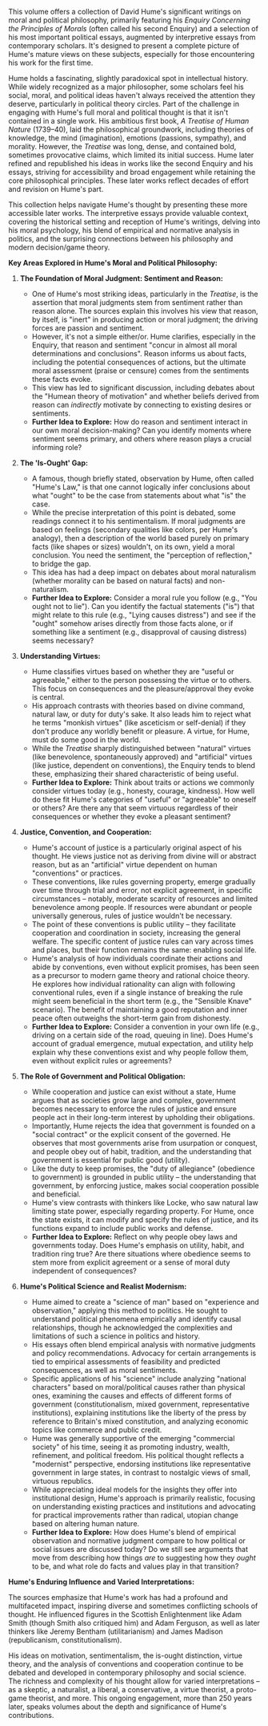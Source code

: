 This volume offers a collection of David Hume's significant writings on moral and political philosophy, primarily featuring his _Enquiry Concerning the Principles of Morals_ (often called his second Enquiry) and a selection of his most important political essays, augmented by interpretive essays from contemporary scholars. It's designed to present a complete picture of Hume's mature views on these subjects, especially for those encountering his work for the first time.

Hume holds a fascinating, slightly paradoxical spot in intellectual history. While widely recognized as a major philosopher, some scholars feel his social, moral, and political ideas haven't always received the attention they deserve, particularly in political theory circles. Part of the challenge in engaging with Hume's full moral and political thought is that it isn't contained in a single work. His ambitious first book, _A Treatise of Human Nature_ (1739–40), laid the philosophical groundwork, including theories of knowledge, the mind (imagination), emotions (passions, sympathy), and morality. However, the _Treatise_ was long, dense, and contained bold, sometimes provocative claims, which limited its initial success. Hume later refined and republished his ideas in works like the second Enquiry and his essays, striving for accessibility and broad engagement while retaining the core philosophical principles. These later works reflect decades of effort and revision on Hume's part.

This collection helps navigate Hume's thought by presenting these more accessible later works. The interpretive essays provide valuable context, covering the historical setting and reception of Hume's writings, delving into his moral psychology, his blend of empirical and normative analysis in politics, and the surprising connections between his philosophy and modern decision/game theory.

**Key Areas Explored in Hume's Moral and Political Philosophy:**

1. **The Foundation of Moral Judgment: Sentiment and Reason:**
    
    - One of Hume's most striking ideas, particularly in the _Treatise_, is the assertion that moral judgments stem from sentiment rather than reason alone. The sources explain this involves his view that reason, by itself, is "inert" in producing action or moral judgment; the driving forces are passion and sentiment.
    - However, it's not a simple either/or. Hume clarifies, especially in the Enquiry, that reason and sentiment "concur in almost all moral determinations and conclusions". Reason informs us about facts, including the potential consequences of actions, but the ultimate moral assessment (praise or censure) comes from the sentiments these facts evoke.
    - This view has led to significant discussion, including debates about the "Humean theory of motivation" and whether beliefs derived from reason can _indirectly_ motivate by connecting to existing desires or sentiments.
    - **Further Idea to Explore:** How do reason and sentiment interact in our own moral decision-making? Can you identify moments where sentiment seems primary, and others where reason plays a crucial informing role?
2. **The 'Is-Ought' Gap:**
    
    - A famous, though briefly stated, observation by Hume, often called "Hume's Law," is that one cannot logically infer conclusions about what "ought" to be the case from statements about what "is" the case.
    - While the precise interpretation of this point is debated, some readings connect it to his sentimentalism. If moral judgments are based on feelings (secondary qualities like colors, per Hume's analogy), then a description of the world based purely on primary facts (like shapes or sizes) wouldn't, on its own, yield a moral conclusion. You need the sentiment, the "perception of reflection," to bridge the gap.
    - This idea has had a deep impact on debates about moral naturalism (whether morality can be based on natural facts) and non-naturalism.
    - **Further Idea to Explore:** Consider a moral rule you follow (e.g., "You ought not to lie"). Can you identify the factual statements ("is") that might relate to this rule (e.g., "Lying causes distress") and see if the "ought" somehow arises directly from those facts alone, or if something like a sentiment (e.g., disapproval of causing distress) seems necessary?
3. **Understanding Virtues:**
    
    - Hume classifies virtues based on whether they are "useful or agreeable," either to the person possessing the virtue or to others. This focus on consequences and the pleasure/approval they evoke is central.
    - His approach contrasts with theories based on divine command, natural law, or duty for duty's sake. It also leads him to reject what he terms "monkish virtues" (like asceticism or self-denial) if they don't produce any worldly benefit or pleasure. A virtue, for Hume, must do some good in the world.
    - While the _Treatise_ sharply distinguished between "natural" virtues (like benevolence, spontaneously approved) and "artificial" virtues (like justice, dependent on conventions), the Enquiry tends to blend these, emphasizing their shared characteristic of being useful.
    - **Further Idea to Explore:** Think about traits or actions we commonly consider virtues today (e.g., honesty, courage, kindness). How well do these fit Hume's categories of "useful" or "agreeable" to oneself or others? Are there any that seem virtuous regardless of their consequences or whether they evoke a pleasant sentiment?
4. **Justice, Convention, and Cooperation:**
    
    - Hume's account of justice is a particularly original aspect of his thought. He views justice not as deriving from divine will or abstract reason, but as an "artificial" virtue dependent on human "conventions" or practices.
    - These conventions, like rules governing property, emerge gradually over time through trial and error, not explicit agreement, in specific circumstances – notably, moderate scarcity of resources and limited benevolence among people. If resources were abundant or people universally generous, rules of justice wouldn't be necessary.
    - The point of these conventions is public utility – they facilitate cooperation and coordination in society, increasing the general welfare. The specific content of justice rules can vary across times and places, but their function remains the same: enabling social life.
    - Hume's analysis of how individuals coordinate their actions and abide by conventions, even without explicit promises, has been seen as a precursor to modern game theory and rational choice theory. He explores how individual rationality can align with following conventional rules, even if a single instance of breaking the rule might seem beneficial in the short term (e.g., the "Sensible Knave" scenario). The benefit of maintaining a good reputation and inner peace often outweighs the short-term gain from dishonesty.
    - **Further Idea to Explore:** Consider a convention in your own life (e.g., driving on a certain side of the road, queuing in line). Does Hume's account of gradual emergence, mutual expectation, and utility help explain why these conventions exist and why people follow them, even without explicit rules or agreements?
5. **The Role of Government and Political Obligation:**
    
    - While cooperation and justice can exist without a state, Hume argues that as societies grow large and complex, government becomes necessary to enforce the rules of justice and ensure people act in their long-term interest by upholding their obligations.
    - Importantly, Hume rejects the idea that government is founded on a "social contract" or the explicit consent of the governed. He observes that most governments arise from usurpation or conquest, and people obey out of habit, tradition, and the understanding that government is essential for public good (utility).
    - Like the duty to keep promises, the "duty of allegiance" (obedience to government) is grounded in public utility – the understanding that government, by enforcing justice, makes social cooperation possible and beneficial.
    - Hume's view contrasts with thinkers like Locke, who saw natural law limiting state power, especially regarding property. For Hume, once the state exists, it can modify and specify the rules of justice, and its functions expand to include public works and defense.
    - **Further Idea to Explore:** Reflect on why people obey laws and governments today. Does Hume's emphasis on utility, habit, and tradition ring true? Are there situations where obedience seems to stem more from explicit agreement or a sense of moral duty independent of consequences?
6. **Hume's Political Science and Realist Modernism:**
    
    - Hume aimed to create a "science of man" based on "experience and observation," applying this method to politics. He sought to understand political phenomena empirically and identify causal relationships, though he acknowledged the complexities and limitations of such a science in politics and history.
    - His essays often blend empirical analysis with normative judgments and policy recommendations. Advocacy for certain arrangements is tied to empirical assessments of feasibility and predicted consequences, as well as moral sentiments.
    - Specific applications of his "science" include analyzing "national characters" based on moral/political causes rather than physical ones, examining the causes and effects of different forms of government (constitutionalism, mixed government, representative institutions), explaining institutions like the liberty of the press by reference to Britain's mixed constitution, and analyzing economic topics like commerce and public credit.
    - Hume was generally supportive of the emerging "commercial society" of his time, seeing it as promoting industry, wealth, refinement, and political freedom. His political thought reflects a "modernist" perspective, endorsing institutions like representative government in large states, in contrast to nostalgic views of small, virtuous republics.
    - While appreciating ideal models for the insights they offer into institutional design, Hume's approach is primarily realistic, focusing on understanding existing practices and institutions and advocating for practical improvements rather than radical, utopian change based on altering human nature.
    - **Further Idea to Explore:** How does Hume's blend of empirical observation and normative judgment compare to how political or social issues are discussed today? Do we still see arguments that move from describing how things _are_ to suggesting how they _ought_ to be, and what role do facts and values play in that transition?

**Hume's Enduring Influence and Varied Interpretations:**

The sources emphasize that Hume's work has had a profound and multifaceted impact, inspiring diverse and sometimes conflicting schools of thought. He influenced figures in the Scottish Enlightenment like Adam Smith (though Smith also critiqued him) and Adam Ferguson, as well as later thinkers like Jeremy Bentham (utilitarianism) and James Madison (republicanism, constitutionalism).

His ideas on motivation, sentimentalism, the is-ought distinction, virtue theory, and the analysis of conventions and cooperation continue to be debated and developed in contemporary philosophy and social science. The richness and complexity of his thought allow for varied interpretations – as a skeptic, a naturalist, a liberal, a conservative, a virtue theorist, a proto-game theorist, and more. This ongoing engagement, more than 250 years later, speaks volumes about the depth and significance of Hume's contributions.